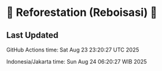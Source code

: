 
# 🌳 Reforestation (Reboisasi) 🌲

## Last Updated

GitHub Actions time: Sat Aug 23 23:20:27 UTC 2025

Indonesia/Jakarta time: Sun Aug 24 06:20:27 WIB 2025
